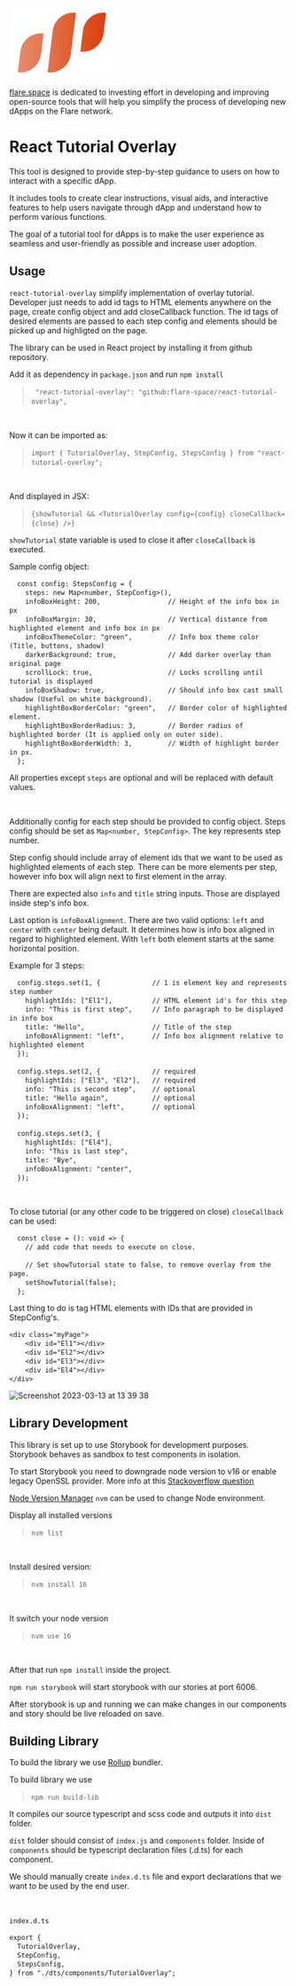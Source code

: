 
![img](flare_space-simbol.svg)

[flare.space](https://flare.space) is dedicated to investing effort in developing and improving open-source tools that will help you simplify the process of developing new dApps on the Flare network.

# React Tutorial Overlay

This tool is designed to provide step-by-step guidance to users on how to interact with a specific dApp.

It includes tools to create clear instructions, visual aids, and interactive features to help users navigate through dApp and understand how to perform various functions.

The goal of a tutorial tool for dApps is to make the user experience as seamless and user-friendly as possible and increase user adoption.

## Usage

`react-tutorial-overlay` simplify implementation of overlay tutorial. Developer just needs to add id tags to HTML elements
anywhere on the page, create config object and add closeCallback function.
The id tags of desired elements are passed to each step config and elements should be picked up and highligted on the page.

The library can be used in React project by installing it from github repository.

Add it as dependency in `package.json` and run `npm install`

> ` "react-tutorial-overlay": "github:flare-space/react-tutorial-overlay",`

<br>

Now it can be imported as:

> `import { TutorialOverlay, StepConfig, StepsConfig } from "react-tutorial-overlay";`

<br>

And displayed in JSX:

> `{showTutorial && <TutorialOverlay config={config} closeCallback={close} />}`

`showTutorial` state variable is used to close it after `closeCallback` is executed.

Sample config object:

```
  const config: StepsConfig = {
    steps: new Map<number, StepConfig>(),
    infoBoxHeight: 200,                 // Height of the info box in px
    infoBoxMargin: 30,                  // Vertical distance from highlighted element and info box in px
    infoBoxThemeColor: "green",         // Info box theme color (Title, buttons, shadow)
    darkerBackground: true,             // Add darker overlay than original page
    scrollLock: true,                   // Locks scrolling until tutorial is displayed
    infoBoxShadow: true,                // Should info box cast small shadow (Useful on white background).
    highlightBoxBorderColor: "green",   // Border color of highlighted element.
    highlightBoxBorderRadius: 3,        // Border radius of highlighted border (It is applied only on outer side).
    highlightBoxBorderWidth: 3,         // Width of highlight border in px.
  };
```

All properties except `steps` are optional and will be replaced with default values.

  <br>

Additionally config for each step should be provided to config object.
Steps config should be set as `Map<number, StepConfig>`. The key represents step number.

Step config should include array of element ids that we want to be used as highlighted elements of each step.
There can be more elements per step, however info box will align next to first element in the array.

There are expected also `info` and `title` string inputs. Those are displayed inside step's info box.

Last option is `infoBoxAlignment`. There are two valid options: `left` and `center` with `center` being default.
It determines how is info box aligned in regard to highlighted element. With `left` both element starts at the same horizontal position.

Example for 3 steps:

```
  config.steps.set(1, {             // 1 is element key and represents step number
    highlightIds: ["El1"],          // HTML element id's for this step
    info: "This is first step",     // Info paragraph to be displayed in info box
    title: "Hello",                 // Title of the step
    infoBoxAlignment: "left",       // Info box alignment relative to highlighted element
  });

  config.steps.set(2, {             // required
    highlightIds: ["El3", "El2"],   // required
    info: "This is second step",    // optional
    title: "Hello again",           // optional
    infoBoxAlignment: "left",       // optional
  });

  config.steps.set(3, {
    highlightIds: ["El4"],
    info: "This is last step",
    title: "Bye",
    infoBoxAlignment: "center",
  });
```

<br>

To close tutorial (or any other code to be triggered on close) `closeCallback` can be used:

```
  const close = (): void => {
    // add code that needs to execute on close.

    // Set showTutorial state to false, to remove overlay from the page.
    setShowTutorial(false);
  };
```

Last thing to do is tag HTML elements with IDs that are provided in StepConfig's.

```
<div class="myPage">
    <div id="El1"></div>
    <div id="El2"></div>
    <div id="El3"></div>
    <div id="El4"></div>
</div>
```

<img width="507" alt="Screenshot 2023-03-13 at 13 39 38" src="https://user-images.githubusercontent.com/6474365/224705390-800a0864-b628-4ced-8302-d0b8f52d9a3a.png">




## Library Development

This library is set up to use Storybook for development purposes. Storybook behaves as sandbox to test components in isolation.

To start Storybook you need to downgrade node version to v16 or enable legacy OpenSSL provider. More info at this [Stackoverflow question](https://stackoverflow.com/questions/69692842/error-message-error0308010cdigital-envelope-routinesunsupported)

[Node Version Manager](https://github.com/nvm-sh/nvm) `nvm` can be used to change Node environment.

Display all installed versions

> `nvm list`

<br>

Install desired version:

> `nvm install 16`

<br>

It switch your node version

> `nvm use 16`

<br>

After that run `npm install` inside the project.

`npm run storybook` will start storybook with our stories at port 6006.

After storybook is up and running we can make changes in our components and story should be live reloaded on save.

## Building Library

To build the library we use [Rollup](https://rollupjs.org/introduction/) bundler.

To build library we use

> `npm run build-lib`

It compiles our source typescript and scss code and outputs it into `dist` folder.

`dist` folder should consist of `index.js` and `components` folder. Inside of `components` should be typescript declaration files (.d.ts) for each component.

We should manually create `index.d.ts` file and export declarations that we want to be used by the end user.

<br>

`index.d.ts`

```
export {
  TutorialOverlay,
  StepConfig,
  StepsConfig,
} from "./dts/components/TutorialOverlay";

```
